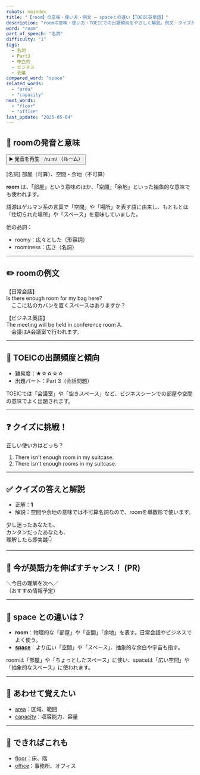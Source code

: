 ```yaml
---
robots: noindex
title: "【room】の意味・使い方・例文 ― spaceとの違い【TOEIC英単語】"
description: "roomの意味・使い方・TOEICでの出題傾向をやさしく解説。例文・クイズ付きでspaceとの違いもわかりやすく学べます。"
word: "room"
part_of_speech: "名詞"
difficulty: "1"
tags:
  - 名詞
  - Part3
  - 中立的
  - ビジネス
  - 会議
compared_word: "space"
related_words:
  - "area"
  - "capacity"
next_words:
  - "floor"
  - "office"
last_update: "2025-05-04"
---
```


## 🔰 roomの発音と意味

<button class="play-audio" onclick="playTTS('room')">
  <span class="play-audio-main">
    ▶️ 発音を再生　/ruːm/
  </span>
  <span class="play-audio-sub">
    （ルーム）
  </span>
</button>

[名詞] 部屋（可算）、空間・余地（不可算）

**room** は、「部屋」という意味のほか、「空間」「余地」といった抽象的な意味でも使われます。

語源はゲルマン系の言葉で「空間」や「場所」を表す語に由来し、もともとは「仕切られた場所」や「スペース」を意味していました。

他の品詞：  
- roomy：広々とした（形容詞）
- roominess：広さ（名詞）

---

## ✏️ roomの例文

【日常会話】  
Is there enough room for my bag here?  
　ここに私のカバンを置くスペースはありますか？

【ビジネス英語】  
The meeting will be held in conference room A.  
　会議はA会議室で行われます。

---

## 🎯 TOEICの出題頻度と傾向

- 難易度：★☆☆☆☆
- 出題パート：Part 3（会話問題）

TOEICでは「会議室」や「空きスペース」など、ビジネスシーンでの部屋や空間の意味でよく出題されます。

---

## ❓ クイズに挑戦！

正しい使い方はどっち？

1. There isn't enough room in my suitcase.  
2. There isn't enough rooms in my suitcase.

---

## ✅ クイズの答えと解説

- 正解：**1**
- 解説：空間や余地の意味では不可算名詞なので、roomを単数形で使います。

少し迷ったあなたも、  
カンタンだったあなたも、  
理解したら即実践👇️

---

## 🚀 今が英語力を伸ばすチャンス！ (PR)

<div class="info-center">
＼今日の理解を次へ／<br>  
（おすすめ情報予定）
</div>

---

## 🤔  space との違いは？

- **room**：物理的な「部屋」や「空間」「余地」を表す。日常会話やビジネスでよく使う。
- **[space](/word/space)**：より広い「空間」や「スペース」、抽象的な余白や宇宙も指す。

roomは「部屋」や「ちょっとしたスペース」に使い、spaceは「広い空間」や「抽象的なスペース」に使われます。

---

## 🧩 あわせて覚えたい

- [area](/word/area)：区域、範囲
- [capacity](/word/capacity)：収容能力、容量

---

## 📖 できればこれも

- [floor](/word/floor)：床、階
- [office](/word/office)：事務所、オフィス

<!-- cvid: aid23_bid45 -->
